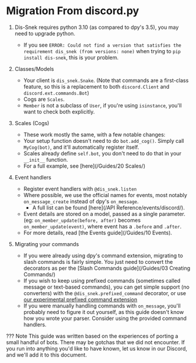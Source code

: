 # Migration From discord.py

1. Dis-Snek requires python 3.10 (as compared to dpy's 3.5), you may need to upgrade python.
     - If you see `ERROR: Could not find a version that satisfies the requirement dis_snek (from versions: none)` when trying to `pip install dis-snek`, this is your problem.

2. Classes/Models
     - Your client is `dis_snek.Snake`.  (Note that commands are a first-class feature, so this is a replacement to both `discord.Client` and `discord.ext.commands.Bot`)
     - Cogs are `Scales`.
     - `Member` is not a subclass of `User`, if you're using `isinstance`, you'll want to check both explicitly.

3. Scales (Cogs)
     - These work mostly the same, with a few notable changes:
     - Your setup function doesn't need to do `bot.add_cog()`.  Simply call `MyCog(bot)`, and it'll automatically register itself.
     - Scales already define `self.bot`, you don't need to do that in your `__init__` function.
     - For a full example, see [here](/Guides/20 Scales/)

4. Event handlers
     - Register event handlers with `@dis_snek.listen`
     - Where possible, we use the official names for events, most notably `on_message_create` instead of dpy's `on_message`.
       - A full list can be found [here](/API Reference/events/discord/).
     - Event details are stored on a model, passed as a single parameter. (eg: `on_member_update(before, after)` becomes `on_member_update(event)`, where event has a `.before` and `.after`.
     - For more details, read [the Events guide](/Guides/10 Events).

5. Migrating your commands
     - If you were already using dpy's command extension, migrating to slash commands is fairly simple.  You just need to convert the decorators as per the [Slash Commands guide](/Guides/03 Creating Commands/)
     - If you wish to keep using prefixed commands (sometimes called message or text-based commands), you can get simple support (no converters) with the `@dis_snek.prefixed_command` decorator, or use [our experimental prefixed command extension](https://github.com/Discord-Snake-Pit/molter)
     - If you were manually handling commands with `on_message`, you'll probably need to figure it out yourself, as this guide doesn't know how you wrote your parser.  Consider using the provided command handlers.

??? Note
    This guide was written based on the experiences of porting a small handful of bots.  There may be gotchas that we did not encounter.  If you run into anything you'd like to have known, let us know in our Discord, and we'll add it to this document.
